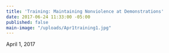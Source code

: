```yaml
---
title: 'Training: Maintaining Nonviolence at Demonstrations'
date: 2017-06-24 11:33:00 -05:00
published: false
main-image: "/uploads/Apr1training1.jpg"
---
```


April 1, 2017